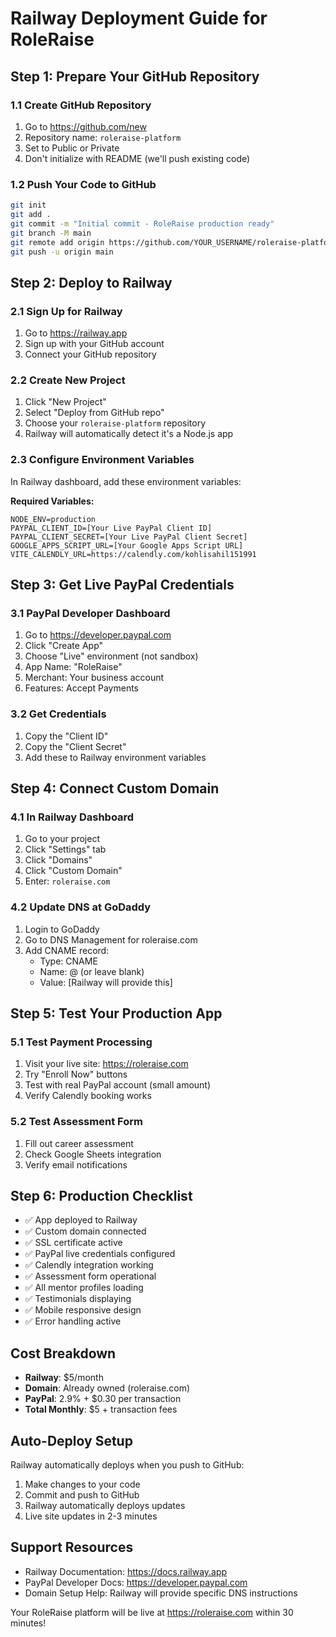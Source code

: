 # Railway Deployment Guide for RoleRaise

## Step 1: Prepare Your GitHub Repository

### 1.1 Create GitHub Repository
1. Go to https://github.com/new
2. Repository name: `roleraise-platform`
3. Set to Public or Private
4. Don't initialize with README (we'll push existing code)

### 1.2 Push Your Code to GitHub
```bash
git init
git add .
git commit -m "Initial commit - RoleRaise production ready"
git branch -M main
git remote add origin https://github.com/YOUR_USERNAME/roleraise-platform.git
git push -u origin main
```

## Step 2: Deploy to Railway

### 2.1 Sign Up for Railway
1. Go to https://railway.app
2. Sign up with your GitHub account
3. Connect your GitHub repository

### 2.2 Create New Project
1. Click "New Project"
2. Select "Deploy from GitHub repo"
3. Choose your `roleraise-platform` repository
4. Railway will automatically detect it's a Node.js app

### 2.3 Configure Environment Variables
In Railway dashboard, add these environment variables:

**Required Variables:**
```
NODE_ENV=production
PAYPAL_CLIENT_ID=[Your Live PayPal Client ID]
PAYPAL_CLIENT_SECRET=[Your Live PayPal Client Secret]
GOOGLE_APPS_SCRIPT_URL=[Your Google Apps Script URL]
VITE_CALENDLY_URL=https://calendly.com/kohlisahil151991
```

## Step 3: Get Live PayPal Credentials

### 3.1 PayPal Developer Dashboard
1. Go to https://developer.paypal.com
2. Click "Create App"
3. Choose "Live" environment (not sandbox)
4. App Name: "RoleRaise"
5. Merchant: Your business account
6. Features: Accept Payments

### 3.2 Get Credentials
1. Copy the "Client ID" 
2. Copy the "Client Secret"
3. Add these to Railway environment variables

## Step 4: Connect Custom Domain

### 4.1 In Railway Dashboard
1. Go to your project
2. Click "Settings" tab
3. Click "Domains"
4. Click "Custom Domain"
5. Enter: `roleraise.com`

### 4.2 Update DNS at GoDaddy
1. Login to GoDaddy
2. Go to DNS Management for roleraise.com
3. Add CNAME record:
   - Type: CNAME
   - Name: @ (or leave blank)
   - Value: [Railway will provide this]

## Step 5: Test Your Production App

### 5.1 Test Payment Processing
1. Visit your live site: https://roleraise.com
2. Try "Enroll Now" buttons
3. Test with real PayPal account (small amount)
4. Verify Calendly booking works

### 5.2 Test Assessment Form
1. Fill out career assessment
2. Check Google Sheets integration
3. Verify email notifications

## Step 6: Production Checklist

- ✅ App deployed to Railway
- ✅ Custom domain connected
- ✅ SSL certificate active
- ✅ PayPal live credentials configured
- ✅ Calendly integration working
- ✅ Assessment form operational
- ✅ All mentor profiles loading
- ✅ Testimonials displaying
- ✅ Mobile responsive design
- ✅ Error handling active

## Cost Breakdown
- **Railway**: $5/month
- **Domain**: Already owned (roleraise.com)
- **PayPal**: 2.9% + $0.30 per transaction
- **Total Monthly**: $5 + transaction fees

## Auto-Deploy Setup
Railway automatically deploys when you push to GitHub:
1. Make changes to your code
2. Commit and push to GitHub
3. Railway automatically deploys updates
4. Live site updates in 2-3 minutes

## Support Resources
- Railway Documentation: https://docs.railway.app
- PayPal Developer Docs: https://developer.paypal.com
- Domain Setup Help: Railway will provide specific DNS instructions

Your RoleRaise platform will be live at https://roleraise.com within 30 minutes!